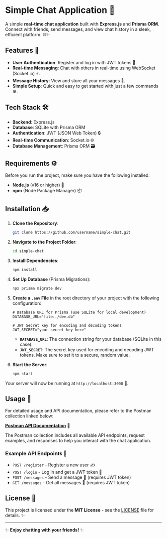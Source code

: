# Simple Chat Application 💬

A simple **real-time chat application** built with **Express.js** and **Prisma ORM**. Connect with friends, send messages, and view chat history in a sleek, efficient platform. 🌐✨

## Features 🚀

- **User Authentication**: Register and log in with JWT tokens 🔑.
- **Real-time Messaging**: Chat with others in real-time using WebSocket (Socket.io) ⚡.
- **Message History**: View and store all your messages 📝.
- **Simple Setup**: Quick and easy to get started with just a few commands ⚙️.

## Tech Stack 🛠️

- **Backend**: Express.js
- **Database**: SQLite with Prisma ORM
- **Authentication**: JWT (JSON Web Token) 🔒
- **Real-time Communication**: Socket.io 🌐
- **Database Management**: Prisma ORM 🗃️

## Requirements ⚙️

Before you run the project, make sure you have the following installed:

- **Node.js** (v16 or higher) 🚀
- **npm** (Node Package Manager) 📦

## Installation 📥

1. **Clone the Repository**:

    ```bash
    git clone https://github.com/username/simple-chat.git
    ```

2. **Navigate to the Project Folder**:

    ```bash
    cd simple-chat
    ```

3. **Install Dependencies**:

    ```bash
    npm install
    ```

4. **Set Up Database** (Prisma Migrations):

    ```bash
    npx prisma migrate dev
    ```

5. **Create a `.env` File** in the root directory of your project with the following configuration:

    ```dotenv
    # Database URL for Prisma (use SQLite for local development)
    DATABASE_URL="file:./dev.db"

    # JWT Secret key for encoding and decoding tokens
    JWT_SECRET="your-secret-key-here"
    ```

    - **`DATABASE_URL`**: The connection string for your database (SQLite in this case).
    - **`JWT_SECRET`**: The secret key used for encoding and decoding JWT tokens. Make sure to set it to a secure, random value.

6. **Start the Server**:

    ```bash
    npm start
    ```

Your server will now be running at `http://localhost:3000` 🎉.

## Usage 📲

For detailed usage and API documentation, please refer to the Postman collection linked below:

[**Postman API Documentation**](https://documenter.getpostman.com/view/31879373/2sAYX5Lhs9) 📑

The Postman collection includes all available API endpoints, request examples, and responses to help you interact with the chat application.

### Example API Endpoints 📡

- `POST /register` - Register a new user ✍️
- `POST /login` - Log in and get a JWT token 🔑
- `POST /messages` - Send a message 💌 (requires JWT token)
- `GET /messages` - Get all messages 📝 (requires JWT token)

## License 📜

This project is licensed under the **MIT License** - see the [LICENSE](LICENSE) file for details. ✨

---

✨ **Enjoy chatting with your friends!** ✨
